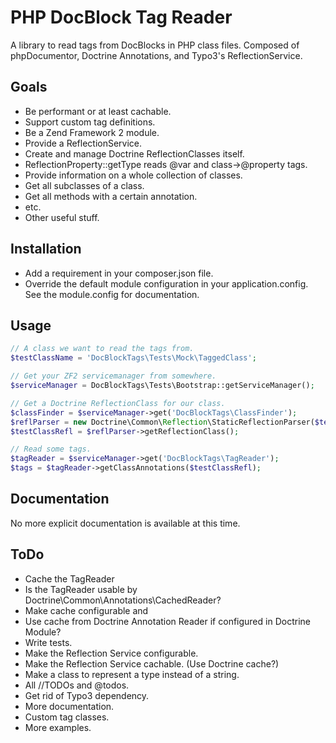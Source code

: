 PHP DocBlock Tag Reader
=======================
A library to read tags from DocBlocks in PHP class files. Composed of 
phpDocumentor, Doctrine Annotations, and Typo3's ReflectionService.

Goals
-----
* Be performant or at least cachable.
* Support custom tag definitions.
* Be a Zend Framework 2 module.
* Provide a ReflectionService.
 * Create and manage Doctrine ReflectionClasses itself.
 * ReflectionProperty::getType reads @var and class->@property tags.
 * Provide information on a whole collection of classes.
  * Get all subclasses of a class.
  * Get all methods with a certain annotation.
  * etc.
 * Other useful stuff.

Installation
------------
* Add a requirement in your composer.json file.
* Override the default module configuration in your application.config.
  See the module.config for documentation.

Usage
-----
```php
// A class we want to read the tags from.
$testClassName = 'DocBlockTags\Tests\Mock\TaggedClass';

// Get your ZF2 servicemanager from somewhere.
$serviceManager = DocBlockTags\Tests\Bootstrap::getServiceManager();

// Get a Doctrine ReflectionClass for our class.
$classFinder = $serviceManager->get('DocBlockTags\ClassFinder');
$reflParser = new Doctrine\Common\Reflection\StaticReflectionParser($testClassName, $classFinder);
$testClassRefl = $reflParser->getReflectionClass();

// Read some tags.
$tagReader = $serviceManager->get('DocBlockTags\TagReader');
$tags = $tagReader->getClassAnnotations($testClassRefl);
```

Documentation
-------------
No more explicit documentation is available at this time.

ToDo
----
* Cache the TagReader
 * Is the TagReader usable by Doctrine\Common\Annotations\CachedReader?
 * Make cache configurable and 
 * Use cache from Doctrine Annotation Reader if configured in Doctrine Module?
* Write tests.
* Make the Reflection Service configurable.
* Make the Reflection Service cachable. (Use Doctrine cache?)
* Make a class to represent a type instead of a string.
* All //TODOs and @todos.
* Get rid of Typo3 dependency.
* More documentation.
 * Custom tag classes.
 * More examples.